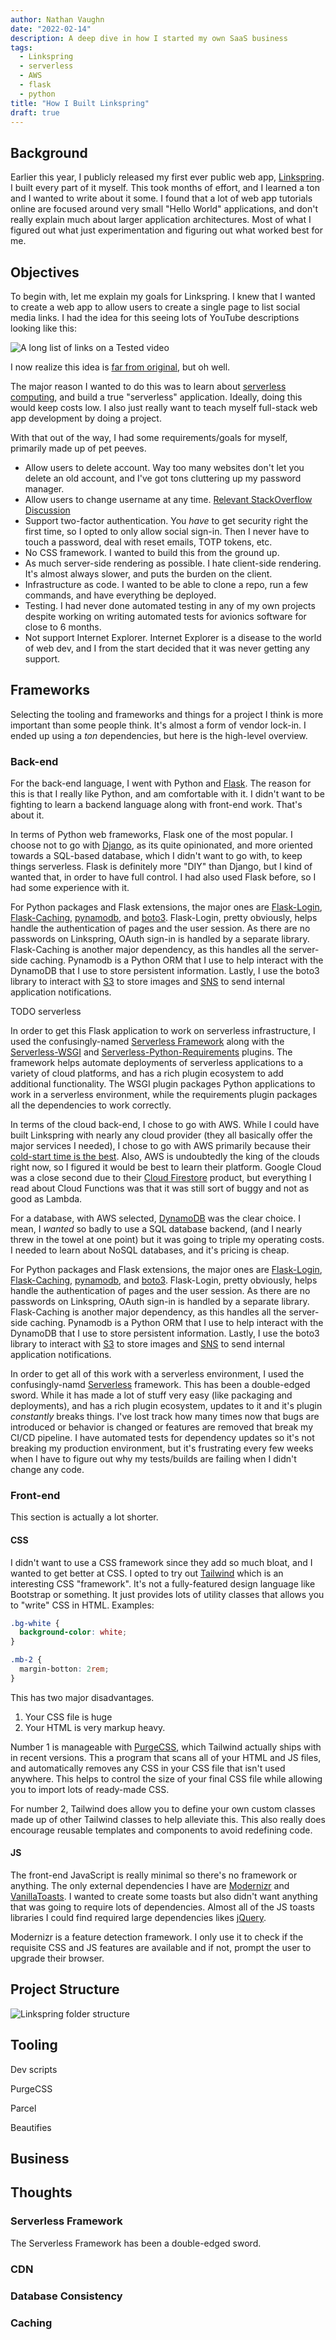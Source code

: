 ```yaml
---
author: Nathan Vaughn
date: "2022-02-14"
description: A deep dive in how I started my own SaaS business
tags:
  - Linkspring
  - serverless
  - AWS
  - flask
  - python
title: "How I Built Linkspring"
draft: true
---
```


## Background

Earlier this year, I publicly released my first ever public web app,
[Linkspring](https://lksg.me). I built every part of it myself.
This took months of effort, and I learned a ton and I wanted to write about it
some. I found that a lot of web app
tutorials online are focused around very small "Hello World" applications,
and don't really explain much about larger application architectures. Most of
what I figured out what just experimentation and figuring out what worked best
for me.

## Objectives

To begin with, let me explain my goals for Linkspring. I knew that I wanted to create
a web app to allow users to create a single page to list social media links.
I had the idea for this seeing lots of YouTube descriptions looking like this:

![A long list of links on a Tested video](img/tested-links.jpg "A long list of links on a Tested video")

I now realize this idea is
[far from original](https://alternativeto.net/software/linktree/), but oh well.

The major reason I wanted to do this was to learn about
[serverless computing](https://aws.amazon.com/serverless/), and build
a true "serverless" application. Ideally, doing this would keep costs low.
I also just really want to teach myself full-stack web app development by doing
a project.

With that out of the way, I had some requirements/goals for myself,
primarily made up of pet peeves.

- Allow users to delete account. Way too many websites don't let
  you delete an old account, and I've got tons cluttering up my password manager.
- Allow users to change username at any time.
  [Relevant StackOverflow Discussion](https://security.stackexchange.com/questions/175802/is-it-good-or-bad-practice-to-allow-a-user-to-change-their-username)
- Support two-factor authentication. You _have_ to get security right the first time,
  so I opted to only allow social sign-in.
  Then I never have to touch a password, deal with reset emails, TOTP tokens, etc.
- No CSS framework. I wanted to build this from the ground up.
- As much server-side rendering as possible. I hate client-side rendering. It's
  almost always slower, and puts the burden on the client.
- Infrastructure as code. I wanted to be able to clone a repo, run a few commands,
  and have everything be deployed.
- Testing. I had never done automated testing in any of my own projects despite
  working on writing automated tests for avionics software for close to 6 months.
- Not support Internet Explorer. Internet Explorer is a disease to the world of web dev,
  and I from the start decided that it was never getting any support.

## Frameworks

Selecting the tooling and frameworks and things for a project I think
is more important than some people think. It's almost a form of vendor lock-in.
I ended up using a _ton_ dependencies, but here is the high-level overview.

### Back-end

For the back-end language,
I went with Python and [Flask](https://palletsprojects.com/p/flask/).
The reason for this is that I really like Python, and am comfortable with it.
I didn't want to be fighting to learn a backend language along with front-end work.
That's about it.

In terms of Python web frameworks, Flask one of the most popular.
I choose not to go with [Django](https://www.djangoproject.com/),
as its quite opinionated, and more oriented towards a SQL-based database,
which I didn't want to go with, to keep things serverless.
Flask is definitely more "DIY" than Django, but I kind
of wanted that, in order to have full control. I had also used Flask
before, so I had some experience with it.

For Python packages and Flask extensions, the major ones are
[Flask-Login](https://flask-login.readthedocs.io/en/latest/),
[Flask-Caching](https://flask-caching.readthedocs.io/en/latest/),
[pynamodb](https://pynamodb.readthedocs.io/en/latest/), and
[boto3](https://boto3.amazonaws.com/v1/documentation/api/latest/index.html).
Flask-Login, pretty obviously, helps handle the authentication of pages
and the user session. As there are no passwords on Linkspring, OAuth
sign-in is handled by a separate library. Flask-Caching is another major
dependency, as this handles all the server-side caching. Pynamodb is a
Python ORM that I use to help interact with the DynamoDB that I use to
store persistent information. Lastly, I use the boto3 library to interact with
[S3](https://aws.amazon.com/s3/) to store images and
[SNS](https://aws.amazon.com/sns/) to send internal application notifications.

TODO serverless

In order to get this Flask application to work on serverless infrastructure,
I used the confusingly-named
[Serverless Framework](https://www.serverless.com/open-source/)
along with the [Serverless-WSGI](https://github.com/logandk/serverless-wsgi) and
[Serverless-Python-Requirements](https://github.com/UnitedIncome/serverless-python-requirements)
plugins. The framework helps automate deployments of serverless applications to
a variety of cloud platforms, and has a rich plugin ecosystem to add additional
functionality. The WSGI plugin packages Python applications to work in a serverless
environment, while the requirements plugin packages all the dependencies to work
correctly.

In terms of the cloud back-end, I chose to go with AWS. While I could have built
Linkspring with nearly any cloud provider (they all basically offer the major services
I needed), I chose to go with AWS primarily because their
[cold-start time is the best](https://dashbird.io/blog/ultimate-serverless-benchmark-2019/).
Also, AWS is undoubtedly the king of the clouds right now, so I figured it
would be best to learn their platform. Google Cloud was a close second due
to their [Cloud Firestore](https://cloud.google.com/firestore) product, but
everything I read about Cloud Functions was that it was still sort of buggy and not as
good as Lambda.

For a database, with AWS selected, [DynamoDB](https://aws.amazon.com/dynamodb/) was the
clear choice. I mean, I _wanted_ so badly to use a SQL database backend,
(and I nearly threw in the towel at one point)
but it was going to triple my operating costs. I needed to learn about NoSQL databases,
and it's pricing is cheap.

For Python packages and Flask extensions, the major ones are
[Flask-Login](https://flask-login.readthedocs.io/en/latest/),
[Flask-Caching](https://flask-caching.readthedocs.io/en/latest/),
[pynamodb](https://pynamodb.readthedocs.io/en/latest/), and
[boto3](https://boto3.amazonaws.com/v1/documentation/api/latest/index.html).
Flask-Login, pretty obviously, helps handle the authentication of pages
and the user session. As there are no passwords on Linkspring, OAuth
sign-in is handled by a separate library. Flask-Caching is another major
dependency, as this handles all the server-side caching. Pynamodb is a
Python ORM that I use to help interact with the DynamoDB that I use to
store persistent information. Lastly, I use the boto3 library to interact with
[S3](https://aws.amazon.com/s3/) to store images and
[SNS](https://aws.amazon.com/sns/) to send internal application notifications.

In order to get all of this work with a serverless environment, I used
the confusingly-namd [Serverless](https://www.serverless.com/) framework.
This has been a double-edged sword. While it has made a lot of stuff very easy
(like packaging and deployments), and has a rich plugin ecosystem, updates to
it and it's plugin _constantly_ breaks things. I've lost track how many times
now that bugs are introduced or behavior is changed or features are removed
that break my CI/CD pipeline. I have automated tests for dependency updates
so it's not breaking my production environment, but it's frustrating
every few weeks when I have to figure out why my tests/builds are failing
when I didn't change any code.

### Front-end

This section is actually a lot shorter.

#### CSS

I didn't want to use a CSS framework since they add so much bloat, and I wanted
to get better at CSS. I opted to try out
[Tailwind](https://tailwindcss.com/) which is an interesting CSS
"framework". It's not a fully-featured design language like Bootstrap or something.
It just provides lots of utility classes that allows you to "write" CSS in HTML.
Examples:

```css
.bg-white {
  background-color: white;
}

.mb-2 {
  margin-botton: 2rem;
}
```

This has two major disadvantages.

1. Your CSS file is huge
2. Your HTML is very markup heavy.

Number 1 is manageable with [PurgeCSS](https://purgecss.com/),
which Tailwind actually ships with in recent versions. This a program that scans
all of your HTML and JS files, and automatically removes any CSS in your CSS file
that isn't used anywhere. This helps to control the size of your final CSS file
while allowing you to import lots of ready-made CSS.

For number 2, Tailwind does allow you to define your own custom
classes made up of other Tailwind classes to help alleviate this. This also really does
encourage reusable templates and components to avoid redefining code.

#### JS

The front-end JavaScript is really minimal so there's no framework or anything.
The only external dependencies I have are [Modernizr](https://modernizr.com/) and
[VanillaToasts](https://github.com/AlexKvazos/VanillaToasts). I wanted
to create some toasts but also didn't want anything that was going to require lots of
dependencies. Almost all of the JS toasts libraries I could find required large
dependencies likes [jQuery](https://jquery.com/).

Modernizr is a feature detection framework. I only use it to check if the requisite
CSS and JS features are available and if not, prompt the user to upgrade their browser.

## Project Structure

![Linkspring folder structure](img/folder-structure.png "Linkspring folder structure")

## Tooling

Dev scripts

PurgeCSS

Parcel

Beautifies

## Business

## Thoughts

### Serverless Framework

The Serverless Framework has been a double-edged sword.

### CDN

### Database Consistency

### Caching
